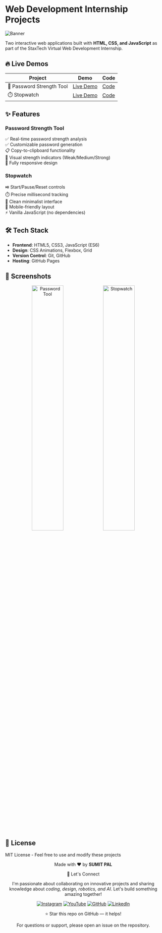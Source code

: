 # Web Development Internship Projects

![Banner](https://via.placeholder.com/1200x400?text=Password+Generator+%26+Stopwatch) <!-- Replace with actual banner image -->

Two interactive web applications built with **HTML, CSS, and JavaScript** as part of the StaxTech Virtual Web Development Internship.

## 🔥 Live Demos

| Project | Demo | Code |
|---------|------|------|
| 🔐 Password Strength Tool | [Live Demo](https://innovativesumit.github.io/PASSWORD-STRENGTH-AUTOGENERATE/) | [Code](https://github.com/InnovativeSumit/PASSWORD-STRENGTH-AUTOGENERATE) |
| ⏱️ Stopwatch | [Live Demo](https://innovativesumit.github.io/STOPWATCH/) | [Code](https://github.com/InnovativeSumit/STOPWATCH) |

## ✨ Features

### Password Strength Tool
✅ Real-time password strength analysis  
✅ Customizable password generation  
📋 Copy-to-clipboard functionality  
🎨 Visual strength indicators (Weak/Medium/Strong)  
📱 Fully responsive design

### Stopwatch
⏯️ Start/Pause/Reset controls  
⏱️ Precise millisecond tracking  
💅 Clean minimalist interface  
📱 Mobile-friendly layout  
⚡ Vanilla JavaScript (no dependencies)

## 🛠️ Tech Stack
- **Frontend**: HTML5, CSS3, JavaScript (ES6)
- **Design**: CSS Animations, Flexbox, Grid
- **Version Control**: Git, GitHub
- **Hosting**: GitHub Pages

## 📸 Screenshots

<div align="center">
  <img src="https://github.com/user-attachments/assets/77317711-327d-4af2-bbf9-bd014f4ae3cf" width="45%" alt="Password Tool">
  <img src="https://github.com/user-attachments/assets/c739b560-4760-4096-aa81-613ff659b213" width="45%" alt="Stopwatch">
</div>

## 📜 License
MIT License - Feel free to use and modify these projects



<div align="center">
<p>Made with ❤️ by <strong>SUMIT PAL</strong></p>

🌟 Let's Connect

I'm passionate about collaborating on innovative projects and sharing knowledge about *coding, design, robotics, and AI*. Let's build something amazing together!  

[![Instagram](https://img.icons8.com/fluency/48/instagram-new.png)](https://www.instagram.com/sumittech_360)  [![YouTube](https://img.icons8.com/fluency/48/youtube-play.png)](https://youtube.com/channel/UCiPxbNaC7dloVut6Jc5xHIQ)  [![GitHub](https://img.icons8.com/fluency/48/github.png)](https://github.com/InnovativeSumit)  [![LinkedIn](https://img.icons8.com/fluency/48/linkedin.png)](https://www.linkedin.com/in/sumit-pal-40511a339) 

⭐ Star this repo on GitHub — it helps!

<p>For questions or support, please open an issue on the repository.</p>
</div>
